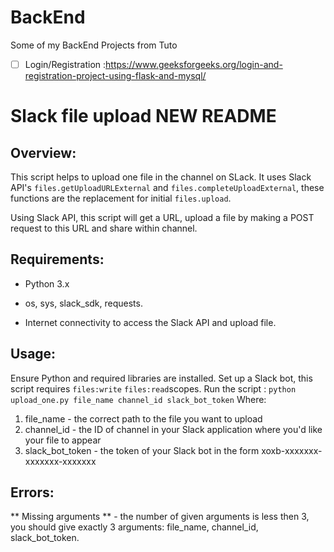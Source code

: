 # BackEnd
Some of my BackEnd Projects from Tuto

- [ ] Login/Registration :https://www.geeksforgeeks.org/login-and-registration-project-using-flask-and-mysql/

# Slack file upload NEW README
## Overview:
This script helps to upload one file in the channel on SLack. It uses Slack API's `files.getUploadURLExternal` and `files.completeUploadExternal`, these functions are the replacement for initial `files.upload`.

Using Slack API, this script will get a URL, upload a file by making a POST request to this URL and share within channel.

## Requirements:

* Python 3.x

* os, sys, slack_sdk, requests.

* Internet connectivity to access the Slack API and upload file.

## Usage:

Ensure Python and required libraries are installed.
Set up a Slack bot,  this script requires  `files:write` `files:read`scopes.
Run the script : `python upload_one.py file_name channel_id slack_bot_token`
Where:
1. file_name        - the correct path to the file you want to upload
2. channel_id       - the ID of channel in your Slack application where you'd like your file to appear
3. slack_bot_token  - the token of your Slack bot in the form xoxb-xxxxxxx-xxxxxxx-xxxxxxx

## Errors:
** Missing arguments ** - the number of given arguments is less then 3, you should give exactly 3 arguments: file_name, channel_id, slack_bot_token.
